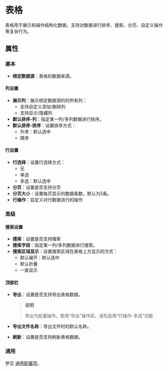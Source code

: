 # 表格

表格用于展示和操作结构化数据，支持对数据进行排序、搜索、分页、自定义操作等复杂行为。

## 属性

### 基本

- **绑定数据源**：表格的数据来源。

#### 列设置

- **展示列**：展示绑定数据源的的所有列：
  - 支持自定义添加/删除列
  - 支持显示/隐藏列
- **默认排序-列**：指定某一列/多列数据进行排序。
- **默认排序-排序**：设置排序方式：
  - 升序：默认选中
  - 降序

#### 行设置

- **行选择**：设置行选择方式：
  - 无
  - 单选
  - 多选：默认选中
- **分页**：设置是否支持分页
- **分页大小**：设置每页显示的数据条数，默认为5条。
- **行操作**：自定义对行数据进行的操作

### 高级

#### 搜索设置

- **搜索**：设置是否支持搜索
- **搜索字段**：指定某一列/多列数据进行搜索。
- **搜索区域显示**：设置搜索区域在表格上方显示的方式：
  - 默认展开：默认选中
  - 默认折叠
  - 一直显示

#### 顶部栏

- **导出**：设置是否支持导出表格数据。

    >**说明**
    >
    >导出为批量操作。使用“导出”操作前，请先启用“行操作-多选”功能

- **导出文件名称**：导出文件时的默认名称。
- **刷新**：设置是否支持刷新表格数据。

### 通用

参见 [通用配置项](../general.md)。